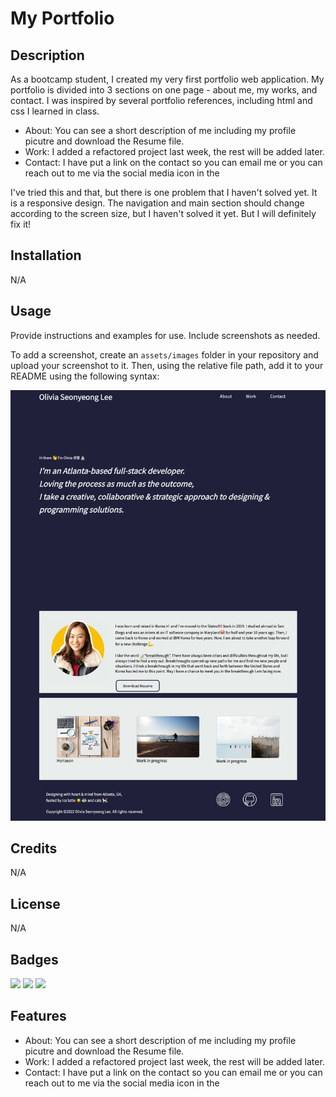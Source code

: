 # My Portfolio

## Description

As a bootcamp student, I created my very first portfolio web application. 
My portfolio is divided into 3 sections on one page - about me, my works, and contact. I was inspired by several portfolio references, including html and css I learned in class.
- About: You can see a short description of me including my profile picutre and download the Resume file.
- Work: I added a refactored project last week, the rest will be added later.
- Contact: I have put a link on the contact so you can email me or you can reach out to me via the social media icon in the 

I've tried this and that, but there is one problem that I haven't solved yet. It is a responsive design. The navigation and main section should change according to the screen size, but I haven't solved it yet. But I will definitely fix it!

## Installation

N/A

## Usage

Provide instructions and examples for use. Include screenshots as needed.

To add a screenshot, create an `assets/images` folder in your repository and upload your screenshot to it. Then, using the relative file path, add it to your README using the following syntax:

![portfolio-screenshot](assets/images/portfolio_web.png)

## Credits
N/A

## License
N/A

## Badges

<img src="{https://github.com/alexandresanlim/Badges4-README.md-Profile#-design-}" />
<img src="{https://img.shields.io/badge/Gmail-D14836?style=for-the-badge&logo=gmail&logoColor=white}" />
<img src="{https://img.shields.io/badge/HTML5-E34F26?style=for-the-badge&logo=html5&logoColor=white}" />


## Features
- About: You can see a short description of me including my profile picutre and download the Resume file.
- Work: I added a refactored project last week, the rest will be added later.
- Contact: I have put a link on the contact so you can email me or you can reach out to me via the social media icon in the 


